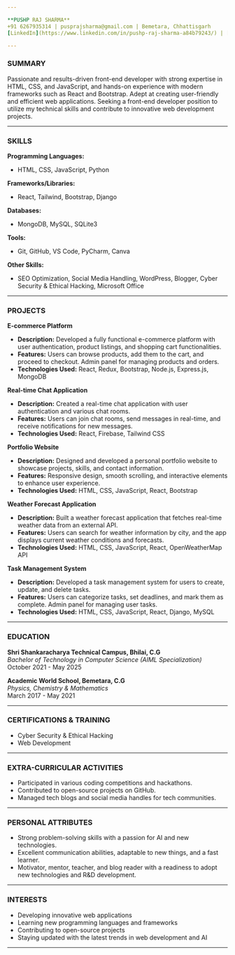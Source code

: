 ```yaml
---

**PUSHP RAJ SHARMA**  
+91 6267935314 | pusprajsharma@gmail.com | Bemetara, Chhattisgarh  
[LinkedIn](https://www.linkedin.com/in/pushp-raj-sharma-a84b79243/) | [GitHub](https://github.com/pushp314)

---
```


### **SUMMARY**
Passionate and results-driven front-end developer with strong expertise in HTML, CSS, and JavaScript, and hands-on experience with modern frameworks such as React and Bootstrap. Adept at creating user-friendly and efficient web applications. Seeking a front-end developer position to utilize my technical skills and contribute to innovative web development projects.

---

### **SKILLS**

**Programming Languages:**  
- HTML, CSS, JavaScript, Python

**Frameworks/Libraries:**  
- React, Tailwind, Bootstrap, Django

**Databases:**  
- MongoDB, MySQL, SQLite3

**Tools:**  
- Git, GitHub, VS Code, PyCharm, Canva

**Other Skills:**  
- SEO Optimization, Social Media Handling, WordPress, Blogger, Cyber Security & Ethical Hacking, Microsoft Office

---

### **PROJECTS**

**E-commerce Platform**  
- **Description:** Developed a fully functional e-commerce platform with user authentication, product listings, and shopping cart functionalities.
- **Features:** Users can browse products, add them to the cart, and proceed to checkout. Admin panel for managing products and orders.
- **Technologies Used:** React, Redux, Bootstrap, Node.js, Express.js, MongoDB

**Real-time Chat Application**  
- **Description:** Created a real-time chat application with user authentication and various chat rooms.
- **Features:** Users can join chat rooms, send messages in real-time, and receive notifications for new messages.
- **Technologies Used:** React, Firebase, Tailwind CSS

**Portfolio Website**  
- **Description:** Designed and developed a personal portfolio website to showcase projects, skills, and contact information.
- **Features:** Responsive design, smooth scrolling, and interactive elements to enhance user experience.
- **Technologies Used:** HTML, CSS, JavaScript, React, Bootstrap

**Weather Forecast Application**  
- **Description:** Built a weather forecast application that fetches real-time weather data from an external API.
- **Features:** Users can search for weather information by city, and the app displays current weather conditions and forecasts.
- **Technologies Used:** HTML, CSS, JavaScript, React, OpenWeatherMap API

**Task Management System**  
- **Description:** Developed a task management system for users to create, update, and delete tasks.
- **Features:** Users can categorize tasks, set deadlines, and mark them as complete. Admin panel for managing user tasks.
- **Technologies Used:** HTML, CSS, JavaScript, React, Django, MySQL

---

### **EDUCATION**

**Shri Shankaracharya Technical Campus, Bhilai, C.G**  
*Bachelor of Technology in Computer Science (AIML Specialization)*  
October 2021 - May 2025

**Academic World School, Bemetara, C.G**  
*Physics, Chemistry & Mathematics*  
March 2017 - May 2021

---

### **CERTIFICATIONS & TRAINING**

- Cyber Security & Ethical Hacking
- Web Development

---

### **EXTRA-CURRICULAR ACTIVITIES**

- Participated in various coding competitions and hackathons.
- Contributed to open-source projects on GitHub.
- Managed tech blogs and social media handles for tech communities.

---

### **PERSONAL ATTRIBUTES**

- Strong problem-solving skills with a passion for AI and new technologies.
- Excellent communication abilities, adaptable to new things, and a fast learner.
- Motivator, mentor, teacher, and blog reader with a readiness to adopt new technologies and R&D development.

---

### **INTERESTS**

- Developing innovative web applications
- Learning new programming languages and frameworks
- Contributing to open-source projects
- Staying updated with the latest trends in web development and AI

---
